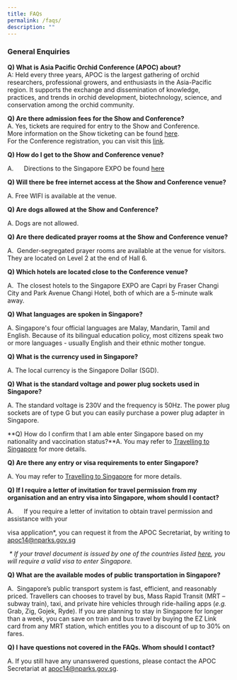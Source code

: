 ```yaml
---
title: FAQs
permalink: /faqs/
description: ""
---
```

### General Enquiries

**Q) What is Asia Pacific Orchid Conference (APOC) about?** <br>
A: Held every three years, APOC is the largest gathering of orchid researchers, professional growers, and enthusiasts in the Asia-Pacific region. It supports the exchange and dissemination of knowledge, practices, and trends in orchid development, biotechnology, science, and conservation among the orchid community.

**Q) Are there admission fees for the Show and Conference?**
<br>A. Yes, tickets are required for entry to the Show and Conference.
<br> More information on the Show ticketing can be found [here](https://www.apoc14.gov.sg/orchid-show-and-competitions/tickets/).
<br>For the Conference registration, you can visit this [link](https://www.apoc14.gov.sg/conference/registration/).

**Q) How do I get to the Show and Conference venue?**&nbsp;

A.&nbsp;&nbsp;&nbsp;&nbsp;&nbsp; Directions to the Singapore EXPO be found [here](https://www.apoc14.gov.sg/about-apoc14/gettinghere/)

**Q) Will there be free internet access at the Show and Conference venue?**

A. Free WIFI is available at the venue.

**Q) Are dogs allowed at the Show and Conference?**

A. Dogs are not allowed.

**Q) Are there dedicated prayer rooms at the Show and Conference venue?**

A.&nbsp; Gender-segregated prayer rooms are available at the venue for visitors. They are located on Level 2 at the end of Hall 6.

**Q) Which hotels are located close to the Conference venue?**

A.&nbsp; The closest hotels to the Singapore EXPO are Capri by Fraser Changi City and Park Avenue Changi Hotel, both of which are a 5-minute walk away.

**Q) What languages are spoken in Singapore?**

A. Singapore's four official languages are&nbsp;Malay, Mandarin, Tamil and English. Because of its bilingual education policy, most citizens speak two or more languages - usually English and their ethnic mother tongue.

**Q) What is the currency used in Singapore?**

A. The local currency is the&nbsp;Singapore Dollar (SGD).

**Q) What is the standard voltage and power plug sockets used in Singapore?**

A. The standard voltage is 230V and the frequency is 50Hz. The power plug sockets are of type G but you can easily purchase a power plug adapter in Singapore.

**Q) How do I confirm that I am able enter Singapore based on my nationality and vaccination status?**A. You may refer to&nbsp;[Travelling to Singapore](https://www.ica.gov.sg/enter-transit-depart)&nbsp;for more details.

**Q) Are there any entry or visa requirements to enter Singapore?**&nbsp;

A. You may refer to&nbsp;[Travelling to Singapore](https://www.ica.gov.sg/enter-transit-depart)&nbsp;for more details.

**Q) If I require a letter of invitation for travel permission from my organisation and an entry visa into Singapore, whom should I contact?** &nbsp;

A.&nbsp;&nbsp;&nbsp;&nbsp;&nbsp; If you require a letter of invitation to obtain travel permission and assistance with your

visa application\*, you can request it from the APOC Secretariat, by writing to [apoc14@nparks.gov.sg](mailto:apoc14@nparks.gov.sg)

&nbsp;_\* If your travel document is issued by one of the countries listed_ [_here_](https://www.ica.gov.sg/enter-transit-depart/entering-singapore/visa_requirements)_, you will require a valid visa to enter Singapore._&nbsp;

**Q) What are the available modes of public transportation in Singapore?**

A.&nbsp; Singapore’s public transport system is fast, efficient, and reasonably priced. Travellers can chooses to travel by bus, Mass Rapid Transit (MRT – subway train), taxi, and private hire vehicles through ride-hailing apps (_e.g._ Grab, Zig, Gojek, Ryde). If you are planning to stay in Singapore for longer than a week, you can save on train and bus travel by buying the EZ Link card from any MRT station, which entitles you to a discount of up to 30% on fares.

**Q) I** **have questions not covered in the FAQs. Whom should I contact?**&nbsp;

A. If you still have any unanswered questions, please contact the APOC Secretariat at [apoc14@nparks.gov.sg](mailto:apoc14@nparks.gov.sg).